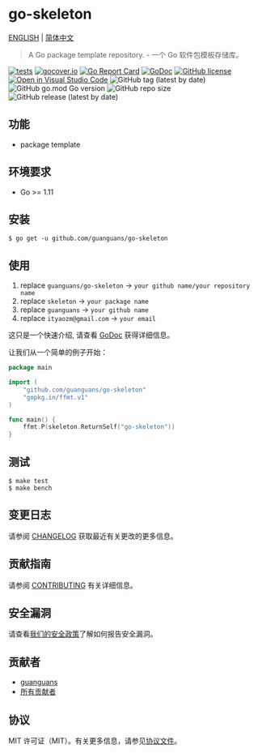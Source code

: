 # go-skeleton

[ENGLISH](README.md) | [简体中文](README-zh_CN.md)

> A Go package template repository. - 一个 Go 软件包模板存储库。

[![tests](https://github.com/guanguans/go-skeleton/workflows/tests/badge.svg)](https://github.com/guanguans/go-skeleton/actions)
[![gocover.io](https://gocover.io/_badge/github.com/guanguans/go-skeleton)](https://gocover.io/github.com/guanguans/go-skeleton)
[![Go Report Card](https://goreportcard.com/badge/github.com/guanguans/go-skeleton)](https://goreportcard.com/report/github.com/guanguans/go-skeleton)
[![GoDoc](https://pkg.go.dev/github.com/guanguans/go-skeleton?status.svg)](https://pkg.go.dev/github.com/guanguans/go-skeleton)
[![GitHub license](https://img.shields.io/github/license/guanguans/go-skeleton.svg)](https://github.com/guanguans/go-skeleton/blob/master/LICENSE)
[![Open in Visual Studio Code](https://open.vscode.dev/badges/open-in-vscode.svg)](https://open.vscode.dev/guanguans/go-skeleton)
![GitHub tag (latest by date)](https://img.shields.io/github/v/tag/guanguans/go-skeleton)
![GitHub go.mod Go version](https://img.shields.io/github/go-mod/go-version/guanguans/go-skeleton)
![GitHub repo size](https://img.shields.io/github/repo-size/guanguans/go-skeleton)
![GitHub release (latest by date)](https://img.shields.io/github/v/release/guanguans/go-skeleton)

## 功能

* package template

## 环境要求

* Go >= 1.11

## 安装

```shell script
$ go get -u github.com/guanguans/go-skeleton
```

## 使用

1. replace `guanguans/go-skeleton` -> `your github name/your repository name`
2. replace `skeleton` -> `your package name`
3. replace `guanguans` -> `your github name`
4. replace `ityaozm@gmail.com` -> `your email`

这只是一个快速介绍, 请查看 [GoDoc](https://pkg.go.dev/github.com/guanguans/go-skeleton) 获得详细信息。

让我们从一个简单的例子开始：

```go
package main

import (
	"github.com/guanguans/go-skeleton"
	"gopkg.in/ffmt.v1"
)

func main() {
	ffmt.P(skeleton.ReturnSelf("go-skeleton"))
}
```

## 测试

```shell script
$ make test
$ make bench
```

## 变更日志

请参阅 [CHANGELOG](CHANGELOG.md) 获取最近有关更改的更多信息。

## 贡献指南

请参阅 [CONTRIBUTING](.github/CONTRIBUTING.md) 有关详细信息。

## 安全漏洞

请查看[我们的安全政策](../../security/policy)了解如何报告安全漏洞。

## 贡献者

* [guanguans](https://github.com/guanguans)
* [所有贡献者](../../contributors)

## 协议

MIT 许可证（MIT）。有关更多信息，请参见[协议文件](LICENSE)。
